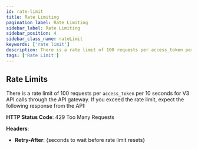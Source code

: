 ```yaml
---
id: rate-limit
title: Rate Limiting
pagination_label: Rate Limiting
sidebar_label: Rate Limiting
sidebar_position: 4
sidebar_class_name: rateLimit
keywords: ['rate limit']
description: There is a rate limit of 100 requests per access_token per 10 seconds for V3 API calls through the API gateway.
tags: ['Rate Limit']
---
```


## Rate Limits

There is a rate limit of 100 requests per `access_token` per 10 seconds for V3 API calls through the API gateway. If you exceed the rate limit, expect the following response from the API:

**HTTP Status Code**: 429 Too Many Requests

**Headers**:

- **Retry-After**: {seconds to wait before rate limit resets}
